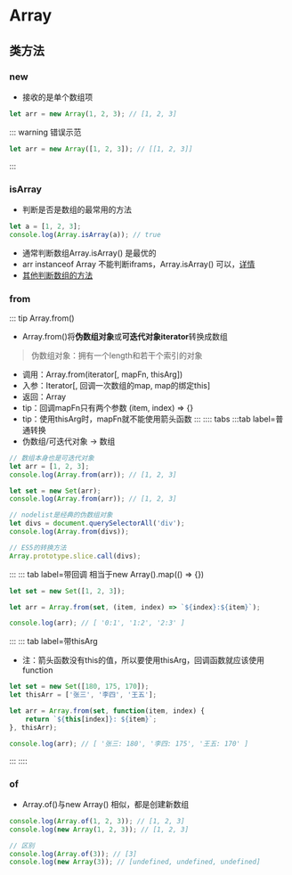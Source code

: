 # Array
## 类方法
### new
* 接收的是单个数组项
```js
let arr = new Array(1, 2, 3); // [1, 2, 3]
```
::: warning 错误示范
```js
let arr = new Array([1, 2, 3]); // [[1, 2, 3]]
```
:::
### isArray
* 判断是否是数组的最常用的方法
```js
let a = [1, 2, 3];
console.log(Array.isArray(a)); // true
```
* 通常判断数组Array.isArray() 是最优的
* arr instanceof Array 不能判断iframs，Array.isArray() 可以，[详情](https://developer.mozilla.org/zh-CN/docs/Web/JavaScript/Reference/Global_Objects/Array/isArray)
* [其他判断数组的方法](./typeof.html#判断数组)

### from
::: tip Array.from()
* Array.from()将**伪数组对象**或**可迭代对象iterator**转换成数组
> 伪数组对象：拥有一个length和若干个索引的对象
* 调用：Array.from(iterator[, mapFn, thisArg])
* 入参：Iterator[, 回调一次数组的map, map的绑定this]
* 返回：Array
* tip：回调mapFn只有两个参数 (item, index) => {}
* tip：使用thisArg时，mapFn就不能使用箭头函数
:::
:::: tabs
:::tab label=普通转换
* 伪数组/可迭代对象 -> 数组
```js
// 数组本身也是可迭代对象
let arr = [1, 2, 3];
console.log(Array.from(arr)); // [1, 2, 3]

let set = new Set(arr);
console.log(Array.from(arr)); // [1, 2, 3]

// nodelist是经典的伪数组对象
let divs = document.querySelectorAll('div');
console.log(Array.from(divs));

// ES5的转换方法
Array.prototype.slice.call(divs);
```
:::
::: tab label=带回调
相当于new Array().map(() => {})
```js
let set = new Set([1, 2, 3]);

let arr = Array.from(set, (item, index) => `${index}:${item}`);

console.log(arr); // [ '0:1', '1:2', '2:3' ]
```
:::
::: tab label=带thisArg
* 注：箭头函数没有this的值，所以要使用thisArg，回调函数就应该使用function
```js
let set = new Set([180, 175, 170]);
let thisArr = ['张三', '李四', '王五'];

let arr = Array.from(set, function(item, index) {
    return `${this[index]}: ${item}`;
}, thisArr);

console.log(arr); // [ '张三: 180', '李四: 175', '王五: 170' ]
```
:::
::::

### of
* Array.of()与new Array() 相似，都是创建新数组
```js
console.log(Array.of(1, 2, 3)); // [1, 2, 3]
console.log(new Array(1, 2, 3)); // [1, 2, 3]

// 区别
console.log(Array.of(3)); // [3]
console.log(new Array(3)); // [undefined, undefined, undefined]
```